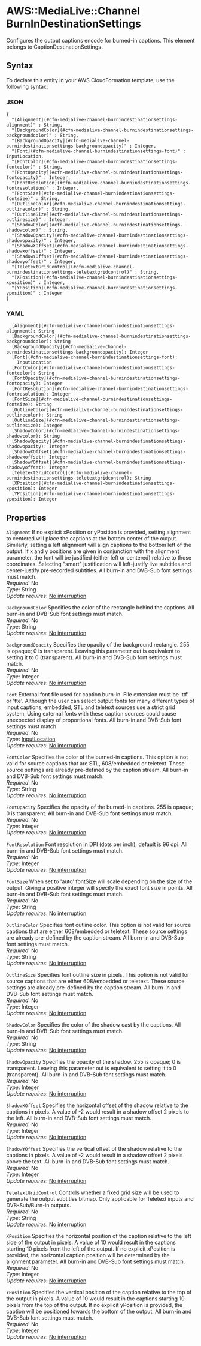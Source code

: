 # AWS::MediaLive::Channel BurnInDestinationSettings<a name="aws-properties-medialive-channel-burnindestinationsettings"></a>

Configures the output captions encode for burned\-in captions\. This element belongs to CaptionDestinationSettings \.

## Syntax<a name="aws-properties-medialive-channel-burnindestinationsettings-syntax"></a>

To declare this entity in your AWS CloudFormation template, use the following syntax:

### JSON<a name="aws-properties-medialive-channel-burnindestinationsettings-syntax.json"></a>

```
{
  "[Alignment](#cfn-medialive-channel-burnindestinationsettings-alignment)" : String,
  "[BackgroundColor](#cfn-medialive-channel-burnindestinationsettings-backgroundcolor)" : String,
  "[BackgroundOpacity](#cfn-medialive-channel-burnindestinationsettings-backgroundopacity)" : Integer,
  "[Font](#cfn-medialive-channel-burnindestinationsettings-font)" : InputLocation,
  "[FontColor](#cfn-medialive-channel-burnindestinationsettings-fontcolor)" : String,
  "[FontOpacity](#cfn-medialive-channel-burnindestinationsettings-fontopacity)" : Integer,
  "[FontResolution](#cfn-medialive-channel-burnindestinationsettings-fontresolution)" : Integer,
  "[FontSize](#cfn-medialive-channel-burnindestinationsettings-fontsize)" : String,
  "[OutlineColor](#cfn-medialive-channel-burnindestinationsettings-outlinecolor)" : String,
  "[OutlineSize](#cfn-medialive-channel-burnindestinationsettings-outlinesize)" : Integer,
  "[ShadowColor](#cfn-medialive-channel-burnindestinationsettings-shadowcolor)" : String,
  "[ShadowOpacity](#cfn-medialive-channel-burnindestinationsettings-shadowopacity)" : Integer,
  "[ShadowXOffset](#cfn-medialive-channel-burnindestinationsettings-shadowxoffset)" : Integer,
  "[ShadowYOffset](#cfn-medialive-channel-burnindestinationsettings-shadowyoffset)" : Integer,
  "[TeletextGridControl](#cfn-medialive-channel-burnindestinationsettings-teletextgridcontrol)" : String,
  "[XPosition](#cfn-medialive-channel-burnindestinationsettings-xposition)" : Integer,
  "[YPosition](#cfn-medialive-channel-burnindestinationsettings-yposition)" : Integer
}
```

### YAML<a name="aws-properties-medialive-channel-burnindestinationsettings-syntax.yaml"></a>

```
  [Alignment](#cfn-medialive-channel-burnindestinationsettings-alignment): String
  [BackgroundColor](#cfn-medialive-channel-burnindestinationsettings-backgroundcolor): String
  [BackgroundOpacity](#cfn-medialive-channel-burnindestinationsettings-backgroundopacity): Integer
  [Font](#cfn-medialive-channel-burnindestinationsettings-font): 
    InputLocation
  [FontColor](#cfn-medialive-channel-burnindestinationsettings-fontcolor): String
  [FontOpacity](#cfn-medialive-channel-burnindestinationsettings-fontopacity): Integer
  [FontResolution](#cfn-medialive-channel-burnindestinationsettings-fontresolution): Integer
  [FontSize](#cfn-medialive-channel-burnindestinationsettings-fontsize): String
  [OutlineColor](#cfn-medialive-channel-burnindestinationsettings-outlinecolor): String
  [OutlineSize](#cfn-medialive-channel-burnindestinationsettings-outlinesize): Integer
  [ShadowColor](#cfn-medialive-channel-burnindestinationsettings-shadowcolor): String
  [ShadowOpacity](#cfn-medialive-channel-burnindestinationsettings-shadowopacity): Integer
  [ShadowXOffset](#cfn-medialive-channel-burnindestinationsettings-shadowxoffset): Integer
  [ShadowYOffset](#cfn-medialive-channel-burnindestinationsettings-shadowyoffset): Integer
  [TeletextGridControl](#cfn-medialive-channel-burnindestinationsettings-teletextgridcontrol): String
  [XPosition](#cfn-medialive-channel-burnindestinationsettings-xposition): Integer
  [YPosition](#cfn-medialive-channel-burnindestinationsettings-yposition): Integer
```

## Properties<a name="aws-properties-medialive-channel-burnindestinationsettings-properties"></a>

`Alignment`  <a name="cfn-medialive-channel-burnindestinationsettings-alignment"></a>
If no explicit xPosition or yPosition is provided, setting alignment to centered will place the captions at the bottom center of the output\. Similarly, setting a left alignment will align captions to the bottom left of the output\. If x and y positions are given in conjunction with the alignment parameter, the font will be justified \(either left or centered\) relative to those coordinates\. Selecting "smart" justification will left\-justify live subtitles and center\-justify pre\-recorded subtitles\. All burn\-in and DVB\-Sub font settings must match\.  
*Required*: No  
*Type*: String  
*Update requires*: [No interruption](https://docs.aws.amazon.com/AWSCloudFormation/latest/UserGuide/using-cfn-updating-stacks-update-behaviors.html#update-no-interrupt)

`BackgroundColor`  <a name="cfn-medialive-channel-burnindestinationsettings-backgroundcolor"></a>
Specifies the color of the rectangle behind the captions\. All burn\-in and DVB\-Sub font settings must match\.  
*Required*: No  
*Type*: String  
*Update requires*: [No interruption](https://docs.aws.amazon.com/AWSCloudFormation/latest/UserGuide/using-cfn-updating-stacks-update-behaviors.html#update-no-interrupt)

`BackgroundOpacity`  <a name="cfn-medialive-channel-burnindestinationsettings-backgroundopacity"></a>
Specifies the opacity of the background rectangle\. 255 is opaque; 0 is transparent\. Leaving this parameter out is equivalent to setting it to 0 \(transparent\)\. All burn\-in and DVB\-Sub font settings must match\.  
*Required*: No  
*Type*: Integer  
*Update requires*: [No interruption](https://docs.aws.amazon.com/AWSCloudFormation/latest/UserGuide/using-cfn-updating-stacks-update-behaviors.html#update-no-interrupt)

`Font`  <a name="cfn-medialive-channel-burnindestinationsettings-font"></a>
External font file used for caption burn\-in\. File extension must be 'ttf' or 'tte'\. Although the user can select output fonts for many different types of input captions, embedded, STL and teletext sources use a strict grid system\. Using external fonts with these caption sources could cause unexpected display of proportional fonts\. All burn\-in and DVB\-Sub font settings must match\.  
*Required*: No  
*Type*: [InputLocation](aws-properties-medialive-channel-inputlocation.md)  
*Update requires*: [No interruption](https://docs.aws.amazon.com/AWSCloudFormation/latest/UserGuide/using-cfn-updating-stacks-update-behaviors.html#update-no-interrupt)

`FontColor`  <a name="cfn-medialive-channel-burnindestinationsettings-fontcolor"></a>
Specifies the color of the burned\-in captions\. This option is not valid for source captions that are STL, 608/embedded or teletext\. These source settings are already pre\-defined by the caption stream\. All burn\-in and DVB\-Sub font settings must match\.  
*Required*: No  
*Type*: String  
*Update requires*: [No interruption](https://docs.aws.amazon.com/AWSCloudFormation/latest/UserGuide/using-cfn-updating-stacks-update-behaviors.html#update-no-interrupt)

`FontOpacity`  <a name="cfn-medialive-channel-burnindestinationsettings-fontopacity"></a>
Specifies the opacity of the burned\-in captions\. 255 is opaque; 0 is transparent\. All burn\-in and DVB\-Sub font settings must match\.  
*Required*: No  
*Type*: Integer  
*Update requires*: [No interruption](https://docs.aws.amazon.com/AWSCloudFormation/latest/UserGuide/using-cfn-updating-stacks-update-behaviors.html#update-no-interrupt)

`FontResolution`  <a name="cfn-medialive-channel-burnindestinationsettings-fontresolution"></a>
Font resolution in DPI \(dots per inch\); default is 96 dpi\. All burn\-in and DVB\-Sub font settings must match\.  
*Required*: No  
*Type*: Integer  
*Update requires*: [No interruption](https://docs.aws.amazon.com/AWSCloudFormation/latest/UserGuide/using-cfn-updating-stacks-update-behaviors.html#update-no-interrupt)

`FontSize`  <a name="cfn-medialive-channel-burnindestinationsettings-fontsize"></a>
When set to 'auto' fontSize will scale depending on the size of the output\. Giving a positive integer will specify the exact font size in points\. All burn\-in and DVB\-Sub font settings must match\.  
*Required*: No  
*Type*: String  
*Update requires*: [No interruption](https://docs.aws.amazon.com/AWSCloudFormation/latest/UserGuide/using-cfn-updating-stacks-update-behaviors.html#update-no-interrupt)

`OutlineColor`  <a name="cfn-medialive-channel-burnindestinationsettings-outlinecolor"></a>
Specifies font outline color\. This option is not valid for source captions that are either 608/embedded or teletext\. These source settings are already pre\-defined by the caption stream\. All burn\-in and DVB\-Sub font settings must match\.  
*Required*: No  
*Type*: String  
*Update requires*: [No interruption](https://docs.aws.amazon.com/AWSCloudFormation/latest/UserGuide/using-cfn-updating-stacks-update-behaviors.html#update-no-interrupt)

`OutlineSize`  <a name="cfn-medialive-channel-burnindestinationsettings-outlinesize"></a>
Specifies font outline size in pixels\. This option is not valid for source captions that are either 608/embedded or teletext\. These source settings are already pre\-defined by the caption stream\. All burn\-in and DVB\-Sub font settings must match\.  
*Required*: No  
*Type*: Integer  
*Update requires*: [No interruption](https://docs.aws.amazon.com/AWSCloudFormation/latest/UserGuide/using-cfn-updating-stacks-update-behaviors.html#update-no-interrupt)

`ShadowColor`  <a name="cfn-medialive-channel-burnindestinationsettings-shadowcolor"></a>
Specifies the color of the shadow cast by the captions\. All burn\-in and DVB\-Sub font settings must match\.  
*Required*: No  
*Type*: String  
*Update requires*: [No interruption](https://docs.aws.amazon.com/AWSCloudFormation/latest/UserGuide/using-cfn-updating-stacks-update-behaviors.html#update-no-interrupt)

`ShadowOpacity`  <a name="cfn-medialive-channel-burnindestinationsettings-shadowopacity"></a>
Specifies the opacity of the shadow\. 255 is opaque; 0 is transparent\. Leaving this parameter out is equivalent to setting it to 0 \(transparent\)\. All burn\-in and DVB\-Sub font settings must match\.  
*Required*: No  
*Type*: Integer  
*Update requires*: [No interruption](https://docs.aws.amazon.com/AWSCloudFormation/latest/UserGuide/using-cfn-updating-stacks-update-behaviors.html#update-no-interrupt)

`ShadowXOffset`  <a name="cfn-medialive-channel-burnindestinationsettings-shadowxoffset"></a>
Specifies the horizontal offset of the shadow relative to the captions in pixels\. A value of \-2 would result in a shadow offset 2 pixels to the left\. All burn\-in and DVB\-Sub font settings must match\.  
*Required*: No  
*Type*: Integer  
*Update requires*: [No interruption](https://docs.aws.amazon.com/AWSCloudFormation/latest/UserGuide/using-cfn-updating-stacks-update-behaviors.html#update-no-interrupt)

`ShadowYOffset`  <a name="cfn-medialive-channel-burnindestinationsettings-shadowyoffset"></a>
Specifies the vertical offset of the shadow relative to the captions in pixels\. A value of \-2 would result in a shadow offset 2 pixels above the text\. All burn\-in and DVB\-Sub font settings must match\.  
*Required*: No  
*Type*: Integer  
*Update requires*: [No interruption](https://docs.aws.amazon.com/AWSCloudFormation/latest/UserGuide/using-cfn-updating-stacks-update-behaviors.html#update-no-interrupt)

`TeletextGridControl`  <a name="cfn-medialive-channel-burnindestinationsettings-teletextgridcontrol"></a>
Controls whether a fixed grid size will be used to generate the output subtitles bitmap\. Only applicable for Teletext inputs and DVB\-Sub/Burn\-in outputs\.  
*Required*: No  
*Type*: String  
*Update requires*: [No interruption](https://docs.aws.amazon.com/AWSCloudFormation/latest/UserGuide/using-cfn-updating-stacks-update-behaviors.html#update-no-interrupt)

`XPosition`  <a name="cfn-medialive-channel-burnindestinationsettings-xposition"></a>
Specifies the horizontal position of the caption relative to the left side of the output in pixels\. A value of 10 would result in the captions starting 10 pixels from the left of the output\. If no explicit xPosition is provided, the horizontal caption position will be determined by the alignment parameter\. All burn\-in and DVB\-Sub font settings must match\.  
*Required*: No  
*Type*: Integer  
*Update requires*: [No interruption](https://docs.aws.amazon.com/AWSCloudFormation/latest/UserGuide/using-cfn-updating-stacks-update-behaviors.html#update-no-interrupt)

`YPosition`  <a name="cfn-medialive-channel-burnindestinationsettings-yposition"></a>
Specifies the vertical position of the caption relative to the top of the output in pixels\. A value of 10 would result in the captions starting 10 pixels from the top of the output\. If no explicit yPosition is provided, the caption will be positioned towards the bottom of the output\. All burn\-in and DVB\-Sub font settings must match\.  
*Required*: No  
*Type*: Integer  
*Update requires*: [No interruption](https://docs.aws.amazon.com/AWSCloudFormation/latest/UserGuide/using-cfn-updating-stacks-update-behaviors.html#update-no-interrupt)